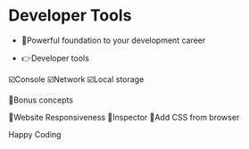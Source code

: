 # Developer Tools

- 🤠Powerful foundation to your development career

- 👉Developer tools

☑️Console
☑️Network
☑️Local storage

🙇Bonus concepts

🔸Website Responsiveness
🔸Inspector
🔸Add CSS from browser

Happy Coding
